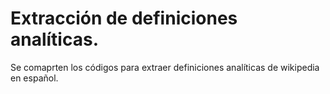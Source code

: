 # Extracción de definiciones analíticas. 

Se comaprten los códigos para extraer definiciones analíticas de wikipedia en español. 
